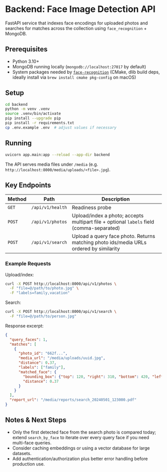 # Backend: Face Image Detection API

FastAPI service that indexes face encodings for uploaded photos and searches for matches across the collection using `face_recognition` + MongoDB.

## Prerequisites

- Python 3.10+
- MongoDB running locally (`mongodb://localhost:27017` by default)
- System packages needed by [`face-recognition`](https://github.com/ageitgey/face_recognition) (CMake, dlib build deps, ideally install via `brew install cmake pkg-config` on macOS)

## Setup

```bash
cd backend
python -m venv .venv
source .venv/bin/activate
pip install --upgrade pip
pip install -r requirements.txt
cp .env.example .env  # adjust values if necessary
```

## Running

```bash
uvicorn app.main:app --reload --app-dir backend
```

The API serves media files under `/media` (e.g. `http://localhost:8000/media/uploads/<file>.jpg`).

## Key Endpoints

| Method | Path | Description |
| --- | --- | --- |
| `GET` | `/api/v1/health` | Readiness probe |
| `POST` | `/api/v1/photos` | Upload/index a photo; accepts multipart file + optional `labels` field (comma-separated) |
| `POST` | `/api/v1/search` | Upload a query face photo. Returns matching photo ids/media URLs ordered by similarity |

### Example Requests

Upload/index:

```bash
curl -X POST http://localhost:8000/api/v1/photos \
  -F "file=@/path/to/photo.jpg" \
  -F "labels=family,vacation"
```

Search:

```bash
curl -X POST http://localhost:8000/api/v1/search \
  -F "file=@/path/to/person.jpg"
```

Response excerpt:

```json
{
  "query_faces": 1,
  "matches": [
    {
      "photo_id": "662f...",
      "media_url": "/media/uploads/uuid.jpg",
      "distance": 0.37,
      "labels": ["family"],
      "matched_face": {
        "bounding_box": {"top": 120, "right": 310, "bottom": 420, "left": 40},
        "distance": 0.37
      }
    }
  ],
  "report_url": "/media/reports/search_20240501_123000.pdf"
}
```

## Notes & Next Steps

- Only the first detected face from the search photo is compared today; extend `search_by_face` to iterate over every query face if you need multi-face queries.
- Consider caching embeddings or using a vector database for large datasets.
- Add authentication/authorization plus better error handling before production use.
